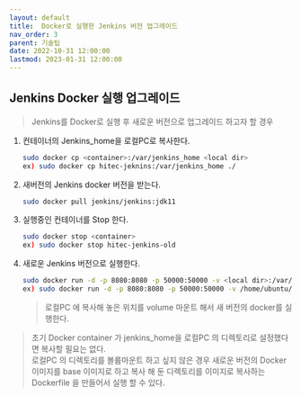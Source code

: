 ```yaml
---
layout: default
title:  Docker로 실행한 Jenkins 버전 업그레이드   
nav_order: 3
parent: 기술팁
date: 2022-10-31 12:00:00
lastmod: 2023-01-31 12:00:00
---
```


## Jenkins Docker 실행 업그레이드       

> Jenkins를 Docker로 실행 후 새로운 버전으로 업그레이드 하고자 할 경우   

1. 컨테이너의 Jenkins_home을 로컬PC로 복사한다.    
    ```sh
    sudo docker cp <container>:/var/jenkins_home <local dir>
    ex) sudo docker cp hitec-jeknins:/var/jenkins_home ./
    ```
2. 새버전의 Jenkins docker 버전을 받는다.    
    ```sh
    sudo docker pull jenkins/jenkins:jdk11
    ```
3. 실행중인 컨테이너를 Stop 한다.    
    ```sh
    sudo docker stop <container>
    ex) sudo docker stop hitec-jenkins-old
    ```
4. 새로운 Jenkins 버전으로 실행한다.    
    ```sh
    sudo docker run -d -p 8080:8080 -p 50000:50000 -v <local dir>:/var/jenkins_home --restart=on-failure --name <new container name> jenkins/jenkins:jdk11
    ex) sudo docker run -d -p 8080:8080 -p 50000:50000 -v /home/ubuntu/jenkins/jenkins_home:/var/jenkins_home --restart=on-failure --name hitec-jenkins jenkins/jenkins:jdk11
    ```

    > 로컬PC 에 복사해 놓은 위치를 volume 마운트 해서 새 버전의 docker를 실행한다. 


> 초기 Docker container 가 jenkins_home을 로컬PC 의 디렉토리로 설정했다면 복사할 필요는 없다.    
> 로컬PC 의 디렉토리를 볼륨마운트 하고 싶지 않은 경우 새로운 버전의 Docker 이미지를 base 이미지로 하고 복사 해 둔 디렉토리를 이미지로 복사하는 Dockerfile 을 만들어서 실행 할 수 있다.    

